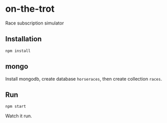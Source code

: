 # on-the-trot

Race subscription simulator

## Installation

`npm install`

## mongo

Install mongodb, create database `horseraces`, then create collection `races`.

## Run

`npm start`

Watch it run.
